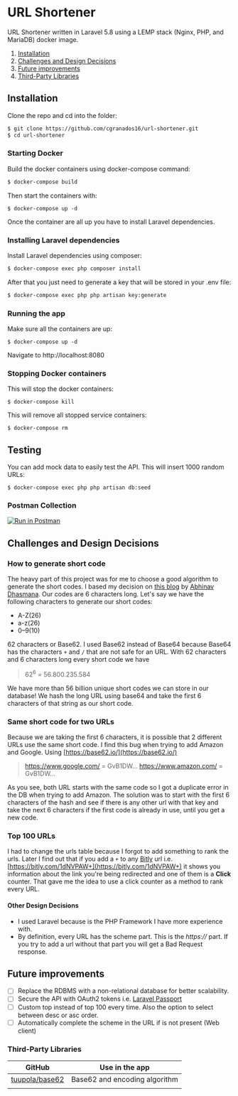 
# URL Shortener
URL Shortener written in Laravel 5.8 using a LEMP stack (Nginx, PHP, and MariaDB) docker image.

1. [Installation](#installation)
2. [Challenges and Design Decisions](#challenges-and-design-decisions)
3. [Future improvements](#future-improvements)
4. [Third-Party Libraries](#third-party-libraries)
## Installation
Clone the repo and cd into the folder:
```sh
$ git clone https://github.com/cgranados16/url-shortener.git
$ cd url-shortener
```
### Starting Docker 
Build the docker containers using docker-compose command:
```sh
$ docker-compose build
```

Then start the containers with:
```
$ docker-compose up -d
```
Once the container are all up you have to install Laravel dependencies.


### Installing Laravel dependencies

Install Laravel dependencies using composer:
```sh
$ docker-compose exec php composer install
```
After that you just need to generate a key that will be stored in your .env file:
```sh
$ docker-compose exec php php artisan key:generate
```

### Running the app
Make sure all the containers are up:
```
$ docker-compose up -d
```
Navigate to http://localhost:8080
### Stopping Docker containers
This will stop the docker containers:
```
$ docker-compose kill
```
This will remove all stopped service containers:
```
$ docker-compose rm
```
## Testing
You can add mock data to easily test the API. This will insert 1000 random URLs:
```
$ docker-compose exec php php artisan db:seed
```

### Postman Collection

[![Run in Postman](https://run.pstmn.io/button.svg)](https://app.getpostman.com/run-collection/afcd3916b2b098e73862)
## Challenges and Design Decisions
### How to generate short code
The heavy part of this project was for me to choose a good algorithm to generate the short codes. I based my decision on [this blog](https://medium.com/@adhasmana/system-design-create-a-url-shortening-service-part-2-design-the-write-api-6197c1e0aa1c) by [Abhinav Dhasmana](https://medium.com/@adhasmana).
Our codes are 6 characters long. Let's say we have the following characters to generate our short codes:
-   A-Z(26)
-   a-z(26)
-   0–9(10)

62 characters or Base62. I used Base62 instead of Base64 because Base64 has the characters `+` and `/` that are not safe for an URL. With 62 characters and 6 characters long every short code we have

> 62<sup>6</sup> = 56.800.235.584

We have more than 56 billion unique short codes we can store in our database!
We hash the long URL using base64 and take the first 6 characters of that string as our short code.
### Same short code for two URLs
Because we are taking the first 6 characters, it is possible that 2 different URLs use the same short code. I find this bug when trying to add Amazon and Google. Using [https://base62.io/](https://base62.io/)

> https://www.google.com/ = GvB1DW...
> https://www.amazon.com/ = GvB1DW...

As you see, both URL starts with the same code so I got a duplicate error in the DB when trying to add Amazon. The solution was to start with the first 6 characters of the hash and see if there is any other url with that key and take the next 6 characters if the first code is already in use, until you get a new code.

### Top 100 URLs
I had to change the urls table because I forgot to add something to rank the urls. Later I find out that if you add a `+` to any [Bitly](https://bitly.com/) url i.e. [https://bitly.com/1dNVPAW+](https://bitly.com/1dNVPAW+) it shows you information about the link you're being redirected and one of them is a **Click** counter. That gave me the idea to use a click counter as a method to rank every URL.
#### Other Design Decisions

 - I used Laravel because is the PHP Framework I have more experience with.
 - By definition, every URL has the scheme part. This is the *https://* part. If you try to add a url without that part you will get a Bad Request response.
	
## Future improvements
 - [ ] Replace the RDBMS with a non-relational database for better scalability.
 - [ ] Secure the API with OAuth2 tokens i.e. [Laravel Passport](https://laravel.com/docs/5.8/passport)
 - [ ] Custom top instead of top 100 every time. Also the option to select between desc or asc order.
 - [ ] Automatically complete the scheme in the URL if is not present (Web client)

### Third-Party Libraries
|GitHub| Use in the app|
|--|--|
| [tuupola/base62](%5Bhttps://github.com/tuupola/base62%5D%28https://github.com/tuupola/base62%29) | Base62 and encoding algorithm |
|  |  |

